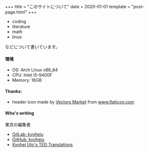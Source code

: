 +++
title = "このサイトについて"
date = 2020-01-01
template = "post-page.html"
+++

- coding
- literature
- math
- linux

などについて書いています。

#### 環境
- OS: Arch Linux x86_64  
- CPU: Intel i5-9400F
- Memory: 16GB

#### Thanks:
- header icon made by <a href="https://www.flaticon.com/authors/vectors-market" title="Vectors Market">Vectors Market</a> from <a href="https://www.flaticon.com/" title="Flaticon"> www.flaticon.com</a>

#### Who's writing 

東京の編集者

- [GitLab: kyoheiu](https://gitlab.com/kyoheiu)
- [GitHub: kyoheiu](https://github.com/kyoheiu)
- [Kyohei Uto's TED Translations](https://www.ted.com/profiles/14244197/translator)
